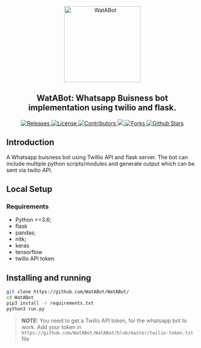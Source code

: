 <p align="center">
 <img width="200px" src="https://avatars0.githubusercontent.com/u/71754745?s=400&u=eb42f9020f213811c28ae3ef4948bf088d22890f&v=4" align="center" alt="WatABot" />
 <h2 align="center">WatABot: Whatsapp Buisness bot implementation using twilio and flask.</h2>
</p>

<p align="center">
 <a href="https://github.com/WatABot/WatABot/releases">
      <img alt="Releases" src="https://img.shields.io/github/v/release/WatABot/WatABot?include_prereleases&color=blueviolet" />
    </a>
    <a href="https://github.com/WatABot/WatABot/blob/master/LICENSE">
      <img alt="License" src="https://img.shields.io/github/license/WatABot/WatABot?color=orange" />
    </a>
 <a href="https://github.com/WatABot/WatABot/graphs/contributors">
      <img alt="Contributors" src="https://img.shields.io/badge/Contributors-4-green" />
    </a>
    <a href="https://github.com/WatABot/WatABot">
      <img src="https://img.shields.io/github/languages/count/WatABot/WatABot" />
    </a>
    <a href="https://github.com/WatABot/WatABot/network/members">
      <img alt="Forks" src="https://img.shields.io/github/forks/WatABot/WatABot?style=social" />
    </a>
    <a href="https://github.com/WatABot/WatABot/stargazers">
      <img alt="Github Stars" src="https://img.shields.io/github/stars/WatABot/WatABot?style=social" />
    </a>
  </p>
  
## Introduction

A Whatsapp buisness bot using Twillio API and flask server. The bot can include multiple python scripts/modules and generate output which can be sent via twilio API.
## Local Setup
### Requirements
- Python >=3.6;
- flask
- pandas;
- nltk;
- keras
- tensorflow
- twillo API token
## Installing and running
```bash
git clone https://github.com/WatABot/WatABot/
cd WatABot
pip3 install -r requirements.txt
python3 run.py
```
> **_NOTE:_** 
You need to get a Twillo API token, for the whatsapp bot to work. 
Add your token in `https://github.com/WatABot/WatABot/blob/master/twilio-token.txt` file
